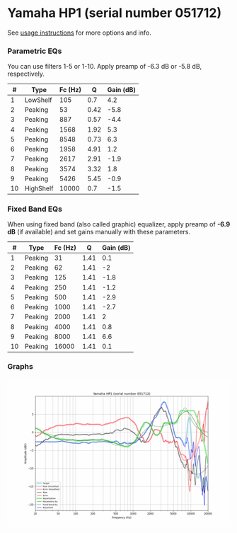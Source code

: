 # Yamaha HP1 (serial number 051712)
See [usage instructions](https://github.com/jaakkopasanen/AutoEq#usage) for more options and info.

### Parametric EQs
You can use filters 1-5 or 1-10. Apply preamp of -6.3 dB or -5.8 dB, respectively.

|   # | Type      |   Fc (Hz) |    Q |   Gain (dB) |
|-----|-----------|-----------|------|-------------|
|   1 | LowShelf  |       105 | 0.7  |         4.2 |
|   2 | Peaking   |        53 | 0.42 |        -5.8 |
|   3 | Peaking   |       887 | 0.57 |        -4.4 |
|   4 | Peaking   |      1568 | 1.92 |         5.3 |
|   5 | Peaking   |      8548 | 0.73 |         6.3 |
|   6 | Peaking   |      1958 | 4.91 |         1.2 |
|   7 | Peaking   |      2617 | 2.91 |        -1.9 |
|   8 | Peaking   |      3574 | 3.32 |         1.8 |
|   9 | Peaking   |      5426 | 5.45 |        -0.9 |
|  10 | HighShelf |     10000 | 0.7  |        -1.5 |

### Fixed Band EQs
When using fixed band (also called graphic) equalizer, apply preamp of **-6.9 dB** (if available) and set gains manually with these parameters.

|   # | Type    |   Fc (Hz) |    Q |   Gain (dB) |
|-----|---------|-----------|------|-------------|
|   1 | Peaking |        31 | 1.41 |         0.1 |
|   2 | Peaking |        62 | 1.41 |        -2   |
|   3 | Peaking |       125 | 1.41 |        -1.8 |
|   4 | Peaking |       250 | 1.41 |        -1.2 |
|   5 | Peaking |       500 | 1.41 |        -2.9 |
|   6 | Peaking |      1000 | 1.41 |        -2.7 |
|   7 | Peaking |      2000 | 1.41 |         2   |
|   8 | Peaking |      4000 | 1.41 |         0.8 |
|   9 | Peaking |      8000 | 1.41 |         6.6 |
|  10 | Peaking |     16000 | 1.41 |         0.1 |

### Graphs
![](./Yamaha%20HP1%20(serial%20number%20051712).png)
